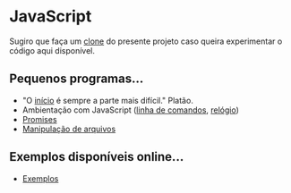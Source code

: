 # JavaScript
Sugiro que faça um [clone](https://asciinema.org/a/161953) do presente projeto caso queira experimentar o código aqui disponível.

## Pequenos programas...
- "O [início](inicio) é sempre a parte mais difícil." Platão.
- Ambientação com JavaScript ([linha de comandos](ambientacao/command-line), [relógio](ambientacao/relogio))
- [Promises](promises)
- [Manipulação de arquivos](filesystem)


## Exemplos disponíveis online...
- [Exemplos](exemplos)